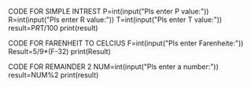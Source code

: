 CODE FOR SIMPLE INTREST
P=int(input("Pls enter P value:"))
R=int(input("Pls enter R value:"))
T=int(input("Pls enter T value:"))
result=P*R*T/100
print(result)  

CODE FOR FARENHEIT TO CELCIUS
F=int(input("Pls enter Farenheite:"))
Result=5/9*(F-32)
print(Result)

CODE FOR REMAINDER 2
NUM=int(input("Pls enter a number:"))
result=NUM%2
print(result)

